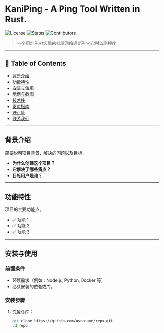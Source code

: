 # KaniPing - A  Ping Tool Written  in Rust.

![License](https://img.shields.io/badge/license-MIT-blue.svg) ![Status](https://img.shields.io/badge/status-active-success.svg) ![Contributors](https://img.shields.io/github/contributors/username/repo.svg)

> 一个用纯Rust实现的批量网络通断Ping实时监测程序

---

## 📝 Table of Contents

- [背景介绍](#背景介绍)
- [功能特性](#功能特性)
- [安装与使用](#安装与使用)
- [示例与截图](#示例与截图)
- [技术栈](#技术栈)
- [贡献指南](#贡献指南)
- [许可证](#许可证)
- [联系我们](#联系我们)

---

## 背景介绍

简要说明项目背景、解决的问题以及目标。

- **为什么创建这个项目？**
- **它解决了哪些痛点？**
- **目标用户是谁？**

---

## 功能特性

项目的主要功能点。

- ✅ 功能 1
- ✅ 功能 2
- ✅ 功能 3

---

## 安装与使用

### 前置条件

- 环境需求（例如：Node.js, Python, Docker 等）
- 必须安装的依赖或库。

### 安装步骤

1. 克隆仓库：
   ```bash
   git clone https://github.com/username/repo.git
   cd repo
